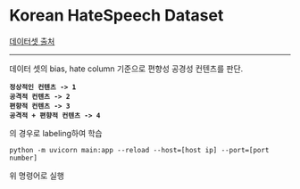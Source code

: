 # Korean HateSpeech Dataset

<a href="https://github.com/kocohub/korean-hate-speech">데이터셋 출처</a> </br> <hr>

데이터  셋의 bias, hate column 기준으로 편향성 공경성 컨텐츠를 판단.<br>
<strong>
```
정상적인 컨텐츠 -> 1 
공격적 컨텐츠 -> 2 
편향적 컨텐츠 -> 3 
공격적 + 편향적 컨텐츠 -> 4 
```
</strong>

의 경우로 labeling하여 학습


```
python -m uvicorn main:app --reload --host=[host ip] --port=[port number]
```
위 명령어로 실행
